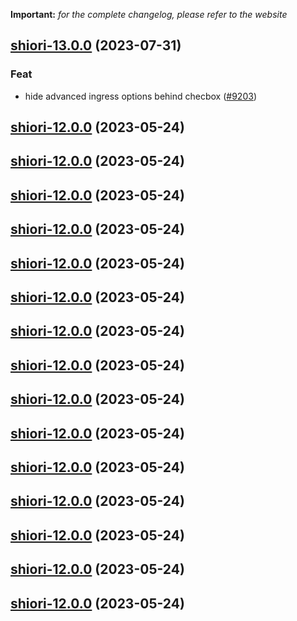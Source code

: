**Important:**
*for the complete changelog, please refer to the website*







## [shiori-13.0.0](https://github.com/truecharts/charts/compare/shiori-12.0.0...shiori-13.0.0) (2023-07-31)

### Feat

- hide advanced ingress options behind checbox ([#9203](https://github.com/truecharts/charts/issues/9203))
  
  


## [shiori-12.0.0](https://github.com/truecharts/charts/compare/shiori-11.0.7...shiori-12.0.0) (2023-05-24)




## [shiori-12.0.0](https://github.com/truecharts/charts/compare/shiori-11.0.7...shiori-12.0.0) (2023-05-24)




## [shiori-12.0.0](https://github.com/truecharts/charts/compare/shiori-11.0.7...shiori-12.0.0) (2023-05-24)




## [shiori-12.0.0](https://github.com/truecharts/charts/compare/shiori-11.0.7...shiori-12.0.0) (2023-05-24)




## [shiori-12.0.0](https://github.com/truecharts/charts/compare/shiori-11.0.7...shiori-12.0.0) (2023-05-24)




## [shiori-12.0.0](https://github.com/truecharts/charts/compare/shiori-11.0.7...shiori-12.0.0) (2023-05-24)




## [shiori-12.0.0](https://github.com/truecharts/charts/compare/shiori-11.0.7...shiori-12.0.0) (2023-05-24)




## [shiori-12.0.0](https://github.com/truecharts/charts/compare/shiori-11.0.7...shiori-12.0.0) (2023-05-24)




## [shiori-12.0.0](https://github.com/truecharts/charts/compare/shiori-11.0.7...shiori-12.0.0) (2023-05-24)




## [shiori-12.0.0](https://github.com/truecharts/charts/compare/shiori-11.0.7...shiori-12.0.0) (2023-05-24)




## [shiori-12.0.0](https://github.com/truecharts/charts/compare/shiori-11.0.7...shiori-12.0.0) (2023-05-24)




## [shiori-12.0.0](https://github.com/truecharts/charts/compare/shiori-11.0.7...shiori-12.0.0) (2023-05-24)




## [shiori-12.0.0](https://github.com/truecharts/charts/compare/shiori-11.0.7...shiori-12.0.0) (2023-05-24)




## [shiori-12.0.0](https://github.com/truecharts/charts/compare/shiori-11.0.7...shiori-12.0.0) (2023-05-24)




## [shiori-12.0.0](https://github.com/truecharts/charts/compare/shiori-11.0.7...shiori-12.0.0) (2023-05-24)

